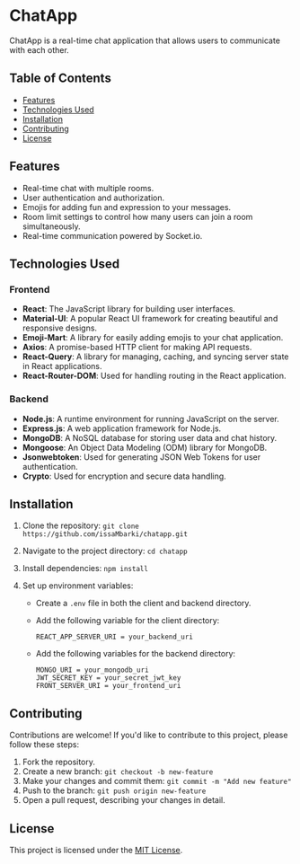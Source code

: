 # ChatApp

ChatApp is a real-time chat application that allows users to communicate with each other.

## Table of Contents

- [Features](#features)
- [Technologies Used](#technologies-used)
- [Installation](#installation)
- [Contributing](#contributing)
- [License](#license)

## Features

- Real-time chat with multiple rooms.
- User authentication and authorization.
- Emojis for adding fun and expression to your messages.
- Room limit settings to control how many users can join a room simultaneously.
- Real-time communication powered by Socket.io.

## Technologies Used

### Frontend

- **React**: The JavaScript library for building user interfaces.
- **Material-UI**: A popular React UI framework for creating beautiful and responsive designs.
- **Emoji-Mart**: A library for easily adding emojis to your chat application.
- **Axios**: A promise-based HTTP client for making API requests.
- **React-Query**: A library for managing, caching, and syncing server state in React applications.
- **React-Router-DOM**: Used for handling routing in the React application.

### Backend

- **Node.js**: A runtime environment for running JavaScript on the server.
- **Express.js**: A web application framework for Node.js.
- **MongoDB**: A NoSQL database for storing user data and chat history.
- **Mongoose**: An Object Data Modeling (ODM) library for MongoDB.
- **Jsonwebtoken**: Used for generating JSON Web Tokens for user authentication.
- **Crypto**: Used for encryption and secure data handling.

## Installation

1. Clone the repository: `git clone https://github.com/issaMbarki/chatapp.git`
2. Navigate to the project directory: `cd chatapp`
3. Install dependencies: `npm install`
4. Set up environment variables:

   - Create a `.env` file in both the client and backend directory.
   - Add the following variable for the client directory:

     ```
     REACT_APP_SERVER_URI = your_backend_uri
     ```

   - Add the following variables for the backend directory:

     ```
     MONGO_URI = your_mongodb_uri
     JWT_SECRET_KEY = your_secret_jwt_key
     FRONT_SERVER_URI = your_frontend_uri
     ```
 

## Contributing

Contributions are welcome! If you'd like to contribute to this project, please follow these steps:

1. Fork the repository.
2. Create a new branch: `git checkout -b new-feature`
3. Make your changes and commit them: `git commit -m "Add new feature"`
4. Push to the branch: `git push origin new-feature`
5. Open a pull request, describing your changes in detail.

## License

This project is licensed under the [MIT License](LICENSE).
